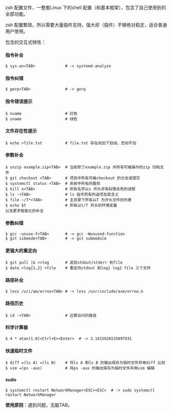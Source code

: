 zsh 配置文件，一整套Linux 下的shell 配置（和基本框架），包含了自己使用到的全部功能。

zsh 配置繁琐，所以需要大量插件支持，强大却（插件）不够绝对稳定，适合普通用户使用。

包含的交互式特性：

#### 指令补全

```shell
$ sys-an<TAB>             # -> systemd-analyze
```

#### 指令纠错

```shell
$ gerp<TAB>               # -> gerp
```

#### 指令错误提示

```shell
$ nuame                   # 红色
$ uname                   # 绿色
```

#### 文件存在性提示

```shell
$ echo >file.txt          # file.txt 存在则加下划线，否则不加
```

#### 参数补全

```shell
$ unzip example.zip<TAB>  # 当前除了example.zip 外所有可被操作的zip 归档文件
$ git checkout <TAB>      # 项目中所有可被checkout 的分支或提交
$ systemctl status <TAB>  # 系统中所有的服务
$ kill x<TAB>             # 所有名字以x 开头并有权限杀死的进程
$ ls -<TAB>               # ls 指令所有的选项及其含义
$ file ~/T*<TAB>          # 主目录下所有以T 为开头文件的列表
$ echo $t                 # 所有以t/T 开头的环境变量
以及更多智能化的补全
```

#### 参数纠错

```shell
$ gcc -unuse-f<TAB>       # -> gcc -Wunused-function
$ git sibmode<TAB>        # -> git submodule
```

#### 更强大的重定向

```shell
$ git pull |& >>log       # 追加stdout/stderr 到file
$ date >log{1,2} >file    # 重定向stdout 到log1 log2 file 三个文件
```

#### 路径补全

```shell
$ less /u/i/am/errno<TAB> # -> less /usr/include/asm/errno.h
```

#### 路径历史

```shell
$ cd -<TAB>               # 近期访问的路径
```

#### 科学计算器

```shell
$ 4 * atan(1.0)<Ctrl+E><Enter>  # -> 3.1415926535897931
```

#### 快速临时文件

```shell
$ diff =(ls A) =(ls B)    # 将ls A 和ls B 的输出保存为临时文件并用diff 比较
$ vim =(ps -aux)          # 将ps -aux 的输出保存为临时文件并用vim 编辑
```

#### sudo

```shell
$ systemctl restart NetworkManager<ESC><ESC>  # -> sudo systemctl restart NetworkManager
```

**使用原则**：遇到问题，无脑TAB。

